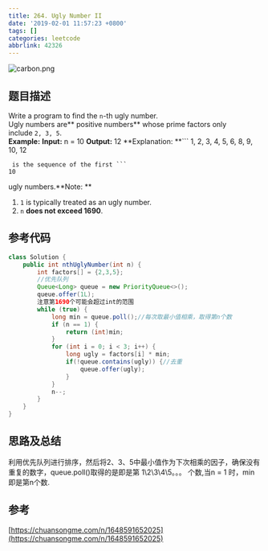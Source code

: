 ```yaml
---
title: 264. Ugly Number II
date: '2019-02-01 11:57:23 +0800'
tags: []
categories: leetcode
abbrlink: 42326
---
```

![carbon.png](https://cdn.nlark.com/yuque/0/2019/png/203310/1548993522023-e08a0595-f805-4d93-9b0f-e3a5a13fa985.png#align=left&display=inline&height=760&linkTarget=_blank&name=carbon.png&originHeight=1166&originWidth=1144&size=175876&width=746)

<!-- more -->
## 题目描述
Write a program to find the `n`-th ugly number.<br />Ugly numbers are** positive numbers** whose prime factors only include `2, 3, 5`. <br />**Example:**
**Input:** n = 10
**Output:** 12
**Explanation: **```
1, 2, 3, 4, 5, 6, 8, 9, 10, 12
```
 is the sequence of the first ```
10
```
 ugly numbers.**Note: ** 
1. `1` is typically treated as an ugly number.
1. `n` **does not exceed 1690**.
## 参考代码

```java
class Solution {
    public int nthUglyNumber(int n) {
        int factors[] = {2,3,5};
        //优先队列
        Queue<Long> queue = new PriorityQueue<>();
        queue.offer(1L);
        注意第1690个可能会超过int的范围
        while (true) {
            long min = queue.poll();//每次取最小值相乘，取得第n个数
            if (n == 1) {
                return (int)min;
            }
            for (int i = 0; i < 3; i++) {
                long ugly = factors[i] * min;
                if(!queue.contains(ugly)) {//去重
                    queue.offer(ugly);
                }
            }
            n--;
        }
    }
}
```

## 思路及总结
利用优先队列进行排序，然后将2、3、5中最小值作为下次相乘的因子，确保没有重复的数字，queue.poll()取得的是即是第 1\2\3\4\5。。。 个数,当n = 1 时，min即是第n个数.
## 参考
[https://chuansongme.com/n/1648591652025](https://chuansongme.com/n/1648591652025)

